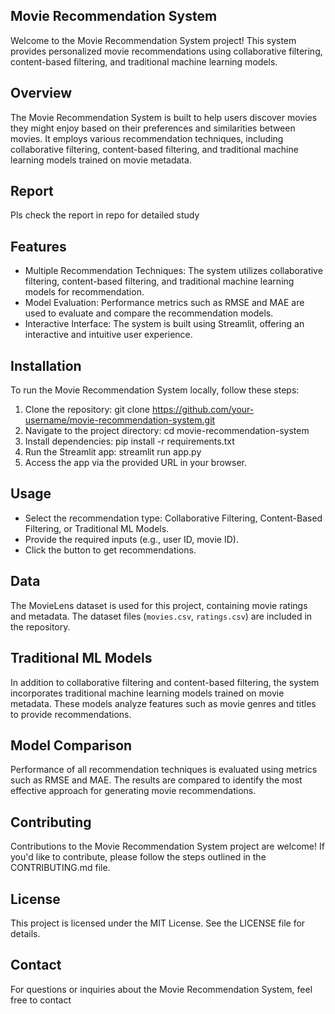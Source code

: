 Movie Recommendation System
---------------------------

Welcome to the Movie Recommendation System project! This system provides personalized movie recommendations using collaborative filtering, content-based filtering, and traditional machine learning models.

Overview
--------
The Movie Recommendation System is built to help users discover movies they might enjoy based on their preferences and similarities between movies. It employs various recommendation techniques, including collaborative filtering, content-based filtering, and traditional machine learning models trained on movie metadata.

Report
--------
Pls check the report in repo for detailed study 


Features
--------
- Multiple Recommendation Techniques: The system utilizes collaborative filtering, content-based filtering, and traditional machine learning models for recommendation.
- Model Evaluation: Performance metrics such as RMSE and MAE are used to evaluate and compare the recommendation models.
- Interactive Interface: The system is built using Streamlit, offering an interactive and intuitive user experience.

Installation
------------
To run the Movie Recommendation System locally, follow these steps:
1. Clone the repository:
   git clone https://github.com/your-username/movie-recommendation-system.git
2. Navigate to the project directory:
   cd movie-recommendation-system
3. Install dependencies:
   pip install -r requirements.txt
4. Run the Streamlit app:
   streamlit run app.py
5. Access the app via the provided URL in your browser.

Usage
-----
- Select the recommendation type: Collaborative Filtering, Content-Based Filtering, or Traditional ML Models.
- Provide the required inputs (e.g., user ID, movie ID).
- Click the button to get recommendations.

Data
----
The MovieLens dataset is used for this project, containing movie ratings and metadata. The dataset files (`movies.csv`, `ratings.csv`) are included in the repository.

Traditional ML Models
---------------------
In addition to collaborative filtering and content-based filtering, the system incorporates traditional machine learning models trained on movie metadata. These models analyze features such as movie genres and titles to provide recommendations.

Model Comparison
----------------
Performance of all recommendation techniques is evaluated using metrics such as RMSE and MAE. The results are compared to identify the most effective approach for generating movie recommendations.

Contributing
------------
Contributions to the Movie Recommendation System project are welcome! If you'd like to contribute, please follow the steps outlined in the CONTRIBUTING.md file.

License
-------
This project is licensed under the MIT License. See the LICENSE file for details.

Contact
-------
For questions or inquiries about the Movie Recommendation System, feel free to contact
